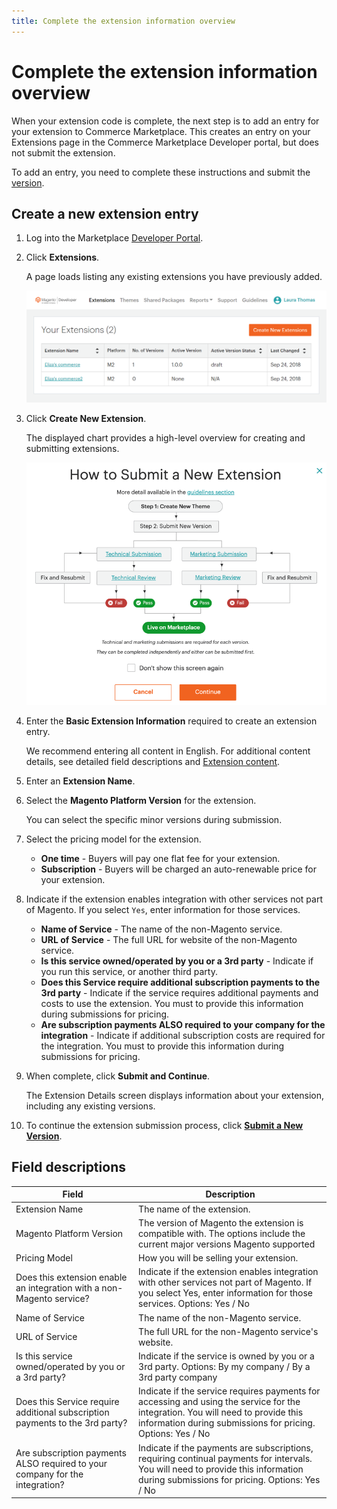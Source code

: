 ```yaml
---
title: Complete the extension information overview
---
```


# Complete the extension information overview

When your extension code is complete, the next step is to add an entry for your extension to Commerce Marketplace. This creates an entry on your Extensions page in the Commerce Marketplace Developer portal, but does not submit the extension.

To add an entry, you need to complete these instructions and submit the [version](extension-version.md).

## Create a new extension entry

1. Log into the Marketplace [Developer Portal](developer-portal.md).

1. Click **Extensions**.

   A page loads listing any existing extensions you have previously added.

   ![](_images/your-extensions.png)

1. Click **Create New Extension**.

   The displayed chart provides a high-level overview for creating and submitting extensions.

   ![](_images/submit-chart1.png)

1. Enter the **Basic Extension Information** required to create an extension entry.

   We recommend entering all content in English. For additional content details, see detailed field descriptions and [Extension content](content.md).

1. Enter an **Extension Name**.

1. Select the **Magento Platform Version** for the extension.

   You can select the specific minor versions during submission.

1. Select the pricing model for the extension.

   - **One time** - Buyers will pay one flat fee for your extension.
   - **Subscription** - Buyers will be charged an auto-renewable price for your extension.

1. Indicate if the extension enables integration with other services not part of Magento. If you select `Yes`, enter information for those services.

   -  **Name of Service** - The name of the non-Magento service.
   -  **URL of Service** - The full URL for website of the non-Magento service.
   -  **Is this service owned/operated by you or a 3rd party** - Indicate if you run this service, or another third party.
   -  **Does this Service require additional subscription payments to the 3rd party** - Indicate if the service requires additional payments and costs to use the extension. You must to provide this information during submissions for pricing.
   -  **Are subscription payments ALSO required to your company for the integration** - Indicate if additional subscription costs are required for the integration. You must to provide this information during submissions for pricing.

1. When complete, click **Submit and Continue**.

   The Extension Details screen displays information about your extension, including any existing versions.

1. To continue the extension submission process, click **[Submit a New Version](submit-for-review.md)**.

## Field descriptions

|Field|Description|
|--- |--- |
|Extension Name|The name of the extension.|
|Magento Platform Version|The version of Magento the extension is compatible with. The options include the current major versions Magento supported|
|Pricing Model|How you will be selling your extension.|
|Does this extension enable an integration with a non-Magento service?|Indicate if the extension enables integration with other services not part of Magento. If you select Yes, enter information for those services. Options: Yes / No|
|Name of Service|The name of the non-Magento service.|
|URL of Service|The full URL for the non-Magento service's website.|
|Is this service owned/operated by you or a 3rd party?|Indicate if the service is owned by you or a 3rd party. Options: By my company / By a 3rd party company|
|Does this Service require additional subscription payments to the 3rd party?|Indicate if the service requires payments for accessing and using the service for the integration. You will need to provide this information during submissions for pricing. Options: Yes / No|
|Are subscription payments ALSO required to your company for the integration?|Indicate if the payments are subscriptions, requiring continual payments for intervals. You will need to provide this information during submissions for pricing. Options: Yes / No|
